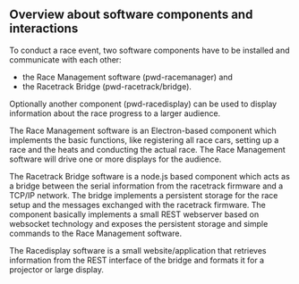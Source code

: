 ## Overview about software components and interactions ##

To conduct a race event, two software components have to be installed and
communicate with each other:
- the Race Management software (pwd-racemanager) and
- the Racetrack Bridge (pwd-racetrack/bridge).

Optionally another component (pwd-racedisplay) can be used to display information
about the race progress to a larger audience.

The Race Management software is an Electron-based component which implements the
basic functions, like registering all race cars, setting up a race and the heats
and conducting the actual race. The Race Management software will drive one or
more displays for the audience.  

The Racetrack Bridge software is a node.js based component which acts as a
bridge between the serial information from the racetrack firmware and a TCP/IP
network. The bridge implements a persistent storage for the race setup and the
messages exchanged with the racetrack firmware. The component basically
implements a small REST webserver based on websocket technology and exposes the
persistent storage and simple commands to the Race Management software.  

The Racedisplay software is a small website/application that retrieves information
from the REST interface of the bridge and formats it for a projector or large 
display.

